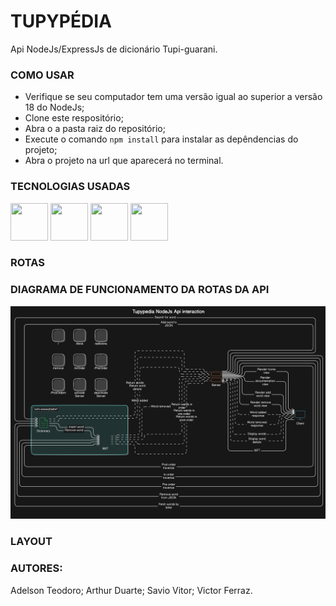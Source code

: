 # TUPYPÉDIA
Api NodeJs/ExpressJs de dicionário Tupi-guarani.


### COMO USAR
- Verifique se seu computador tem uma versão igual ao superior a versão 18 do NodeJs;
- Clone este respositório;
- Abra o a pasta raiz do repositório;
- Execute o comando `npm install` para instalar as depêndencias do projeto;
- Abra o projeto na url que aparecerá no terminal.

### TECNOLOGIAS USADAS
<div>
<img src="https://cdn.jsdelivr.net/gh/devicons/devicon@latest/icons/nodejs/nodejs-original-wordmark.svg"  width="60" height="60"/>
<img src="https://cdn.jsdelivr.net/gh/devicons/devicon@latest/icons/express/express-original-wordmark.svg" width="60" height="60"/>
<img src="https://cdn.jsdelivr.net/gh/devicons/devicon@latest/icons/handlebars/handlebars-original-wordmark.svg"  width="60" height="60"/>
<img src="https://cdn.jsdelivr.net/gh/devicons/devicon@latest/icons/python/python-original.svg" width="60" height="60" />          
</div>

### ROTAS

### DIAGRAMA DE FUNCIONAMENTO DA ROTAS DA API
<img src="docs/diagrama.svg" />

### LAYOUT


### AUTORES:
Adelson Teodoro;
Arthur Duarte;
Savio Vitor;
Victor Ferraz.

